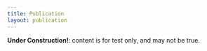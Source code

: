 ```yaml
---
title: Publication
layout: publication
---
```



<!-- salam -->

**Under Construction!**: content is for test only, and may not be true.
